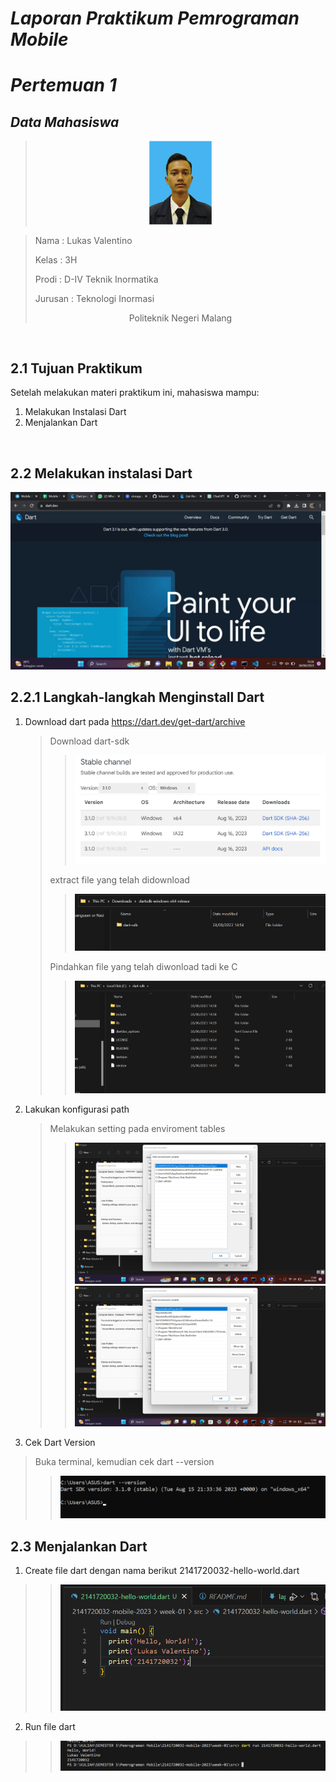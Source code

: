 # *Laporan Praktikum Pemrograman Mobile*
# *Pertemuan 1*

## *Data Mahasiswa*
><center><img src = "Images/lukas_foto.jpg" width ="100"></center>

><p>Nama : Lukas Valentino<p>
>Kelas : 3H<p>
>Prodi : D-IV Teknik Inormatika<p>
>Jurusan : Teknologi Inormasi<p>
><center> Politeknik Negeri Malang</center> 

<br>

## 2.1 Tujuan Praktikum
Setelah melakukan materi praktikum ini, mahasiswa mampu:

1. Melakukan Instalasi Dart
2. Menjalankan Dart

<br>

## 2.2 Melakukan instalasi Dart


<center><img src = "Images/dart.dev.PNG"></center>


## 2.2.1 Langkah-langkah Menginstall Dart
1. Download dart pada https://dart.dev/get-dart/archive

    >Download dart-sdk
    >><img src = "Images/down.PNG">
    >extract file yang telah didownload
    >><img src = "Images/extract.PNG">
    >Pindahkan file yang telah diwonload tadi ke C
    >><img src = "Images/pindahc.PNG">

2. Lakukan konfigurasi path
    >Melakukan setting pada enviroment tables
    >><img src = "Images/envi1.PNG">
    >><img src = "Images/envi2.PNG">

3. Cek Dart Version
>Buka terminal, kemudian cek dart --version
>><img src = "Images/version.PNG">

## 2.3 Menjalankan Dart

1. Create file dart dengan nama berikut 2141720032-hello-world.dart
>><img src = "Images/code.PNG">

2. Run file dart
>><img src = "Images/run2.PNG">

